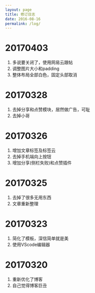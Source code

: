 ```yaml
---
layout: page
title: 修订日志
date: 2016-08-16
permalink: /log/
---
```

# 20170403
1. 多说要关闭了，使用网易云跟帖
2. 调整图片大小和padding
3. 整体布局全部白色，固定头部取消

# 20170328
1. 去掉分享和点赞模块，居然做广告，可耻
2. 去掉小哥

# 20170326
1. 增加文章标签及标签云
2. 去掉手机端向上按钮
3. 增加分享(侧栏失败)和点赞插件

# 20170325
1. 去掉了很多无用东西
2. 文章重新整理

# 20170323
1. 简化了模板，深信简单就是美
2. 使用VScode编辑器

# 20170320
1. 重新优化了博客
2. 自己觉得博客巨丑
